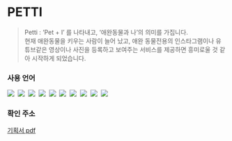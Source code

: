 # PETTI

> Petti : ‘Pet + I’ 를 나타내고, ‘애완동물과 나’의 의미를 가집니다.  
> 현재 애완동물을 키우는 사람이 늘어 났고, 애완 동물전용의 인스타그램이나 유튜브같은 영상이나 사진을 등록하고 보여주는 서비스를 제공하면 흥미로울 것 같아 시작하게 되었습니다.

### 사용 언어

<img src="https://img.shields.io/badge/Typescript-3178C6?style=flat-square&logo=typescript&logoColor=white" />&nbsp;
<img src="https://img.shields.io/badge/React-61DAFB?style=flat-square&logo=React&logoColor=white" />&nbsp;
<img src="https://img.shields.io/badge/ReactQuery-FF4154?style=flat-square&logo=React-query&logoColor=white" />&nbsp;
<img src="https://img.shields.io/badge/Recoil-3578E5?style=flat-square&logo=recoil&logoColor=white" />&nbsp;
<img src="https://img.shields.io/badge/styled--components-DB7093?style=flat-square&logo=styledcomponents&logoColor=white" />&nbsp;
<img src="https://img.shields.io/badge/JavaScript-F7DF1E?style=flat-square&logo=JavaScript&logoColor=white" />&nbsp;
<img src="https://img.shields.io/badge/Node.js-339933?style=flat-square&logo=Node.js&logoColor=white" />&nbsp;
<img src="https://img.shields.io/badge/MongoDB-47A248?style=flat-square&logo=MongoDB&logoColor=white" />&nbsp;
<img src="https://img.shields.io/badge/HTML5-E34F26?style=flat-square&logo=HTML5&logoColor=white" />&nbsp;
<img src="https://img.shields.io/badge/CSS3-1572B6?style=flat-square&logo=CSS3&logoColor=white" />&nbsp;

### 확인 주소

[기획서 pdf](https://github.com/riccio-ryu/toy_project/blob/master/petti/portfolio/petti_port.pdf)
